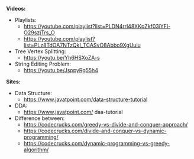 __Videos:__
- Playlists:
  - https://youtube.com/playlist?list=PLDN4rrl48XKpZkf03iYFl-O29szjTrs_O
  - https://youtube.com/playlist?list=PLz8TdOA7NTzQkI_TCASvO8Abbo9XgUuiu
- Tree Vertex Splitting:
  - https://youtu.be/Yh6HSXoZA-s
- String Editing Problem:
  - https://youtu.be/JsppyRg55h4

__Sites:__
- Data Structure:
  - https://www.javatpoint.com/data-structure-tutorial
- DDA:
  - https://www.javatpoint.com/
daa-tutorial
- Difference between:
  - https://codecrucks.com/greedy-vs-divide-and-conquer-approach/
  - https://codecrucks.com/divide-and-conquer-vs-dynamic-programming/
  - https://codecrucks.com/dynamic-programming-vs-greedy-algorithm/
